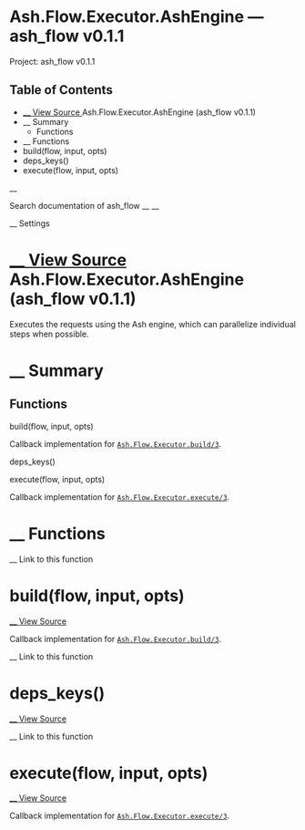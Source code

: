 # Ash.Flow.Executor.AshEngine — ash_flow v0.1.1

Project: ash_flow v0.1.1

## Table of Contents

- [ __ View Source ](external_link) Ash.Flow.Executor.AshEngine (ash_flow v0.1.1)
- __ Summary
  - Functions
- __ Functions
- build(flow, input, opts)
- deps_keys()
- execute(flow, input, opts)

__

Search documentation of ash_flow __ __

__ Settings

#  [ __ View Source ](external_link) Ash.Flow.Executor.AshEngine (ash_flow v0.1.1)

Executes the requests using the Ash engine, which can parallelize individual steps when possible.

#  __ Summary

##  Functions

build(flow, input, opts)

Callback implementation for [`Ash.Flow.Executor.build/3`](external_link).

deps_keys()

execute(flow, input, opts)

Callback implementation for [`Ash.Flow.Executor.execute/3`](external_link).

#  __ Functions

__ Link to this function

# build(flow, input, opts)

[ __ View Source ](external_link)

Callback implementation for [`Ash.Flow.Executor.build/3`](external_link).

__ Link to this function

# deps_keys()

[ __ View Source ](external_link)

__ Link to this function

# execute(flow, input, opts)

[ __ View Source ](external_link)

Callback implementation for [`Ash.Flow.Executor.execute/3`](external_link).
